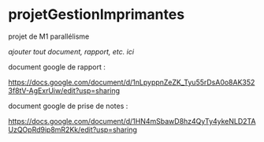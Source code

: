# projetGestionImprimantes
projet de M1 parallélisme




*ajouter tout document, rapport, etc. ici*

document google de rapport :

https://docs.google.com/document/d/1nLpyppnZeZK_Tyu55rDsA0o8AK3523f8tV-AgExrUiw/edit?usp=sharing


document google de prise de notes :

https://docs.google.com/document/d/1HN4mSbawD8hz4QyTy4ykeNLD2TAUzQOpRd9ip8mR2Kk/edit?usp=sharing
